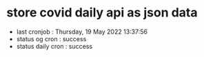# store covid daily api as json data

- last cronjob : Thursday, 19 May 2022 13:37:56
- status og cron : success
- status daily cron : success
      
      
